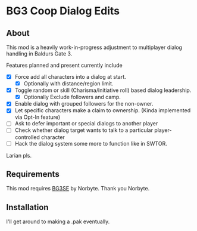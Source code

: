 # BG3 Coop Dialog Edits



## About

This mod is a heavily work-in-progress adjustment to multiplayer dialog handling in Baldurs Gate 3.

Features planned and present currently include

- [x] Force add all characters into a dialog at start.
  - [x] Optionally with distance/region limit.
- [x] Toggle random or skill (Charisma/Initiative roll) based dialog leadership.
   - [x] Optionally Exclude followers and camp.
- [x] Enable dialog with grouped followers for the non-owner.
- [x] Let specific characters make a claim to ownership. (Kinda implemented via Opt-In feature)
- [ ] Ask to defer important or special dialogs to another player
- [ ] Check whether dialog target wants to talk to a particular player-controlled character
- [ ] Hack the dialog system some more to function like in SWTOR.

Larian pls.

## Requirements

This mod requires [BG3SE](https://github.com/Norbyte/bg3se) by Norbyte. Thank you Norbyte.

## Installation

I'll get around to making a .pak eventually.